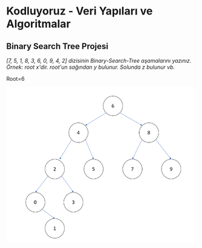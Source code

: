 # Kodluyoruz - Veri Yapıları ve Algoritmalar
## Binary Search Tree Projesi


*[7, 5, 1, 8, 3, 6, 0, 9, 4, 2] dizisinin Binary-Search-Tree aşamalarını yazınız.*
*Örnek: root x'dir. root'un sağından y bulunur. Solunda z bulunur vb.*

Root=6

![Binary Search Tree](Binary%20Search%20Tree.png)
